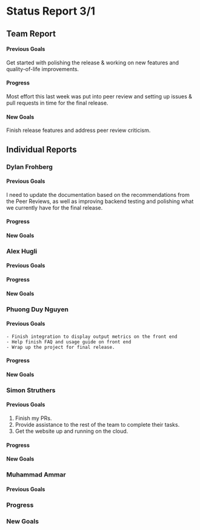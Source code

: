 # Status Report 3/1
## Team Report
#### Previous Goals
Get started with polishing the release & working on new features and quality-of-life improvements.

#### Progress
Most effort this last week was put into peer review and setting up issues & pull requests in time for the final release.

#### New Goals
Finish release features and address peer review criticism.

## Individual Reports

### Dylan Frohberg

#### Previous Goals
I need to update the documentation based on the recommendations from the Peer Reviews, as well as improving backend testing and polishing what we currently have for the final release.

#### Progress

#### New Goals


### Alex Hugli

#### Previous Goals

#### Progress

#### New Goals


### Phuong Duy Nguyen

#### Previous Goals
    - Finish integration to display output metrics on the front end
    - Help finish FAQ and usage guide on front end
    - Wrap up the project for final release.
#### Progress

#### New Goals


### Simon Struthers

#### Previous Goals
1. Finish my PRs.
2. Provide assistance to the rest of the team to complete their tasks.
3. Get the website up and running on the cloud.

#### Progress

#### New Goals


### Muhammad Ammar

#### Previous Goals

### Progress

### New Goals
